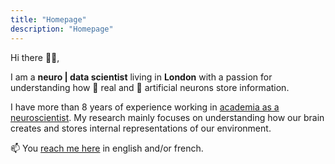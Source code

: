 ```yaml
---
title: "Homepage"
description: "Homepage"
---
```


Hi there 👋🏻, 

I am a **neuro | data scientist** living in **London** with a passion for understanding how 🧠 real  and 🤖 artificial neurons store information.

I have more than 8 years of experience working in [academia as a neuroscientist](about). My research mainly focuses on understanding how our brain creates and stores internal representations of our environment.

📫 You [reach me here](contact) in english and/or french.

